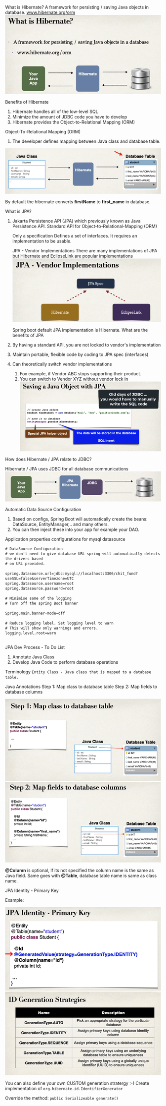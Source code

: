 What is Hibernate?
A framework for persisting / saving Java objects in database.
www.hibernate.org/orm
![](images/whatIsHibernate.png)

Benefits of Hibernate
1. Hibernate handles all of the low-level SQL
2. Minimize the amount of JDBC code you have to develop
3. Hibernate provides the Object-to-Relational Mapping (ORM)

Object-To-Relational Mapping (ORM)
1. The developer defines mapping between Java class and database table.

![](images/ormMapping.png)

By default the hibernate converts **firstName** to **first_name** in database.

What is JPA?
1. Jakarta Persistence API (JPA) which previously known as Java Persistence API.
		Standard API for Object-to-Relational-Mapping (ORM)

	Only a specification
		Defines a set of interfaces. It requires an implementation to be usable.
	
	JPA - Vendor Implementations
		There are many implementations of JPA but Hibernate and EclipseLink are popular implementations
   ![](images/jpaImplementation.png)
	 
	Spring boot default JPA implementation is Hibernate.
What are the benefits of JPA
1. By having a standard API, you are not locked to vendor's implementation
2. Maintain portable, flexible code by coding to JPA spec (interfaces)
3. Can theoretically switch vendor implementations
	1. Fox example, if Vendor ABC stops supporting their product.
	2. You can switch to Vendor XYZ without vendor lock in
	   ![](images/savingJavaObjectWithJPA.png)

How does Hibernate / JPA relate to JDBC?

Hibernate / JPA uses JDBC for all database communications
![](images/Jpa_JDBC.png)

Automatic Data Source Configuration
 1. Based on configs, Spring Boot will automatically create the beans: DataSource, EntityManager,.. and many others.
 2. You can then inject these into your app for example your DAO.

Application properties configurations for mysql datasource

```properties
# DataSource Configuration
# we don't need to give database URL spring will automatically detects the drivers based
# on URL provided.

spring.datasource.url=jdbc:mysql://localhost:3306/chit_fund?useSSL=false&serverTimezone=UTC
spring.datasource.username=root
spring.datasource.password=root

# Minimise some of the logging
# Turn off the spring Boot banner

Spring.main.banner-mode=off

# Reduce logging lebel. Set logging level to warn
# This will show only warnings and errors.
logging.level.root=warn 


```

JPA Dev Process - To Do List
1. Annotate Java Class
2. Develop Java Code to perform database operations

Terminology
`Entity Class - Java class that is mapped to a database table.`

Java Annotations
Step 1:  Map class to database table
Step 2: Map fields to database columns

![](images/MapClassToDatabaseTable.png)
![](images/MapfiledsToColumn.png)

**@Column** is optional, If its not specified the column name is the same as Java field.
Same goes with **@Table**, database table name is same as class name.

JPA Identity - Primary Key

Example: 

![](images/JPAIdentityPrimaryKey.png)![](images/idGenerationStrategies.png)

You can also define your own CUSTOM generation stratergy :-)
Create implementation of `org.hibernate.id.IdentifierGenerator`

Override the method: `public Serializeable generate()`
